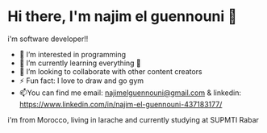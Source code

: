 # Hi there, I'm najim el guennouni  👋
i'm software developer!!

- 👀 I’m interested in programming 
- 🌱 I’m currently learning everything 🤣
- 👯 I’m looking to collaborate with other content creators
- ⚡ Fun fact: I love to draw and go gym
- 📫You can find me email: najimelguennouni@gmail.com & linkedin: https://www.linkedin.com/in/najim-el-guennouni-437183177/

i'm from Morocco, living in larache and currently studying at SUPMTI Rabar 

<!---
najim-el-guennouni/najim-el-guennouni is a ✨ special ✨ repository because its `README.md` (this file) appears on your GitHub profile.
You can click the Preview link to take a look at your changes.
--->
